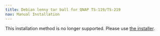 ```yaml
---
title: Debian lenny tar ball for QNAP TS-119/TS-219
nav: Manual Installation
---
```


<div class="alert alert-danger">

This installation method is no longer supported.  Please use <a
href="../install/">the installer</a>.

</div>

